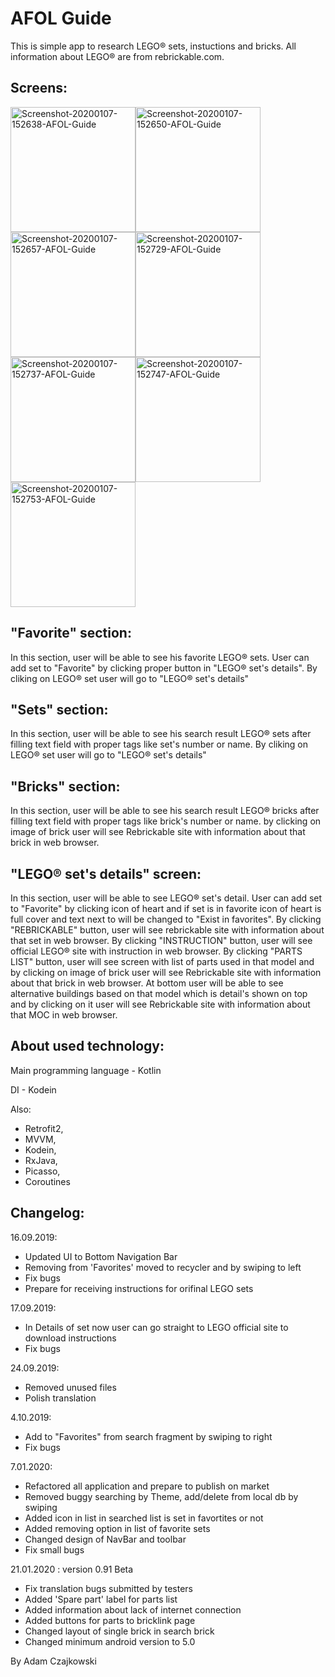# AFOL Guide

This is simple app to research LEGO® sets, instuctions and bricks. All information about LEGO® are from rebrickable.com. 

Screens:
---------------------------
<img src="https://i.ibb.co/znn6Rb1/Screenshot-20200107-152638-AFOL-Guide.jpg" alt="Screenshot-20200107-152638-AFOL-Guide" width="200"><img src="https://i.ibb.co/r418qyJ/Screenshot-20200107-152650-AFOL-Guide.jpg" alt="Screenshot-20200107-152650-AFOL-Guide" width="200"><img src="https://i.ibb.co/5nM3940/Screenshot-20200107-152657-AFOL-Guide.jpg" alt="Screenshot-20200107-152657-AFOL-Guide" width="200"><img src="https://i.ibb.co/LQjSCnG/Screenshot-20200107-152729-AFOL-Guide.jpg" alt="Screenshot-20200107-152729-AFOL-Guide" width="200"><img src="https://i.ibb.co/DbSsCPQ/Screenshot-20200107-152737-AFOL-Guide.jpg" alt="Screenshot-20200107-152737-AFOL-Guide" width="200"><img src="https://i.ibb.co/6RQM4gj/Screenshot-20200107-152747-AFOL-Guide.jpg" alt="Screenshot-20200107-152747-AFOL-Guide" width="200"><img src="https://i.ibb.co/QfLm4fH/Screenshot-20200107-152753-AFOL-Guide.jpg" alt="Screenshot-20200107-152753-AFOL-Guide" width="200">

"Favorite" section:
-----------------------------
In this section, user will be able to see his favorite LEGO® sets. User can add set to "Favorite" by clicking proper button in "LEGO® set's details".
By cliking on LEGO® set user will go to "LEGO® set's details"

"Sets" section:
------------------------------
In this section, user will be able to see his search result LEGO® sets after filling text field with proper tags like set's number or name. 
By cliking on LEGO® set user will go to "LEGO® set's details"

"Bricks" section:
-------------------------------
In this section, user will be able to see his search result LEGO® bricks after filling text field with proper tags like brick's number or name. 
by clicking on image of brick user will see Rebrickable site with information about that brick in web browser.

"LEGO® set's details" screen:
-------------------------------
In this section, user will be able to see LEGO® set's detail. User can add set to "Favorite" by clicking icon of heart and if set is in favorite icon of heart is full cover and text next to will be changed to "Exist in favorites".
By clicking "REBRICKABLE" button, user will see rebrickable site with information about that set in web browser.
By clicking "INSTRUCTION" button, user will see official LEGO® site with instruction in web browser.
By clicking "PARTS LIST" button, user will see screen with list of parts used in that model and by clicking on image of brick user will see Rebrickable site with information about that brick in web browser.
At bottom user will be able to see alternative buildings based on that model which is detail's shown on top and by clicking on it user will see Rebrickable site with information about that MOC in web browser.

About used technology:
-----------------------------
Main programming language - Kotlin

DI - Kodein

Also:
- Retrofit2,
- MVVM,
- Kodein,
- RxJava,
- Picasso,
- Coroutines

Changelog: 
--------------------------
16.09.2019: 
 - Updated UI to Bottom Navigation Bar
 - Removing from 'Favorites' moved to recycler and by swiping to left 
 - Fix bugs 
 - Prepare for receiving instructions for orifinal LEGO sets

17.09.2019:
 - In Details of set now user can go straight to LEGO official site to download instructions
 - Fix bugs
 
 24.09.2019:
 - Removed unused files
 - Polish translation
 
 4.10.2019:
 - Add to "Favorites" from search fragment by swiping to right
 - Fix bugs
 
 7.01.2020:
- Refactored all application and prepare to publish on market
- Removed buggy searching by Theme, add/delete from local db by swiping
- Added icon in list in searched list is set in favortites or not
- Added removing option in list of favorite sets
- Changed design of NavBar and toolbar
- Fix small bugs

21.01.2020 : version 0.91 Beta
- Fix translation bugs submitted by testers 
- Added 'Spare part' label for parts list
- Added information about lack of internet connection
- Added buttons for parts to bricklink page
- Changed layout of single brick in search brick
- Changed minimum android version to 5.0
 
By Adam Czajkowski
